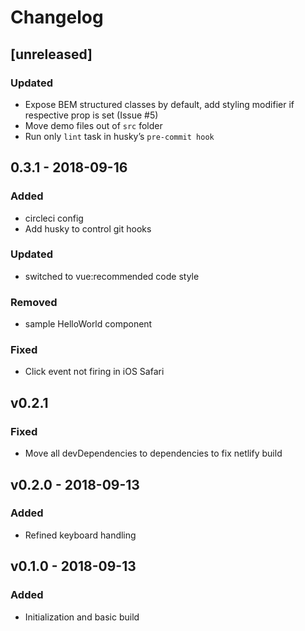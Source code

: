 # Changelog

## [unreleased]

### Updated

- Expose BEM structured classes by default, add styling modifier if respective prop is set (Issue #5)
- Move demo files out of `src` folder
- Run only `lint` task in husky’s `pre-commit hook`

## 0.3.1 - 2018-09-16

### Added

- circleci config
- Add husky to control git hooks

### Updated

- switched to vue:recommended code style

### Removed

- sample HelloWorld component

### Fixed

- Click event not firing in iOS Safari

## v0.2.1

### Fixed

- Move all devDependencies to dependencies to fix netlify build

## v0.2.0 - 2018-09-13

### Added

- Refined keyboard handling

## v0.1.0 - 2018-09-13

### Added

- Initialization and basic build
